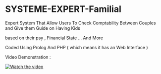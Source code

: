 # SYSTEME-EXPERT-Familial

Expert System That Allow Users To Check Comptability Between Couples and Give them Guide on Having Kids 

based on their psy , Financial State ... And More 

Coded Using Prolog And PHP ( which means it has an Web Interface )  


Video Demonstration : 

[![Watch the video](https://i.imgur.com/LTvv0Uf.png)](https://www.youtube.com/watch?v=KORCf5gDSmY&feature=youtu.be)
